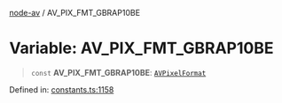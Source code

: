 [node-av](../globals.md) / AV\_PIX\_FMT\_GBRAP10BE

# Variable: AV\_PIX\_FMT\_GBRAP10BE

> `const` **AV\_PIX\_FMT\_GBRAP10BE**: [`AVPixelFormat`](../type-aliases/AVPixelFormat.md)

Defined in: [constants.ts:1158](https://github.com/seydx/av/blob/f8631fc881b394300b1479f511d55cf1c370a87f/src/constants/constants.ts#L1158)
